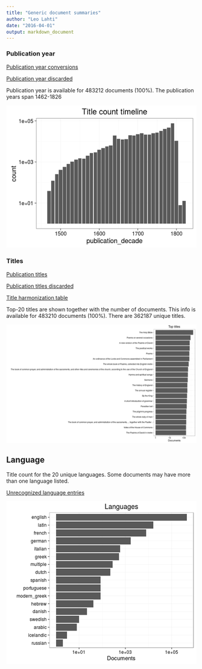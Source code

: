 ```yaml
---
title: "Generic document summaries"
author: "Leo Lahti"
date: "2016-04-01"
output: markdown_document
---
```



### Publication year

[Publication year conversions](output.tables/publication_year_conversion_nontrivial.csv)

[Publication year discarded](output.tables/publication_year_discarded.csv)

Publication year is available for 483212 documents (100%). The publication years span 1462-1826

![plot of chunk summarypublicationyear](figure/summarypublicationyear-1.png)


### Titles

[Publication titles](output.tables/title_accepted.csv)

[Publication titles discarded](output.tables/title_discarded.csv)

[Title harmonization table](output.tables/title_conversion_nontrivial.csv)

Top-20 titles are shown together with the number of documents. This info is available for 483210 documents (100%). There are 362187 unique titles.

![plot of chunk summarytitle](figure/summarytitle-1.png)

## Language

Title count for the 20 unique languages. Some documents may have more than one language listed.

[Unrecognized language entries](output.tables/language_unidentified.csv)  

![plot of chunk summarylang](figure/summarylang-1.png)

